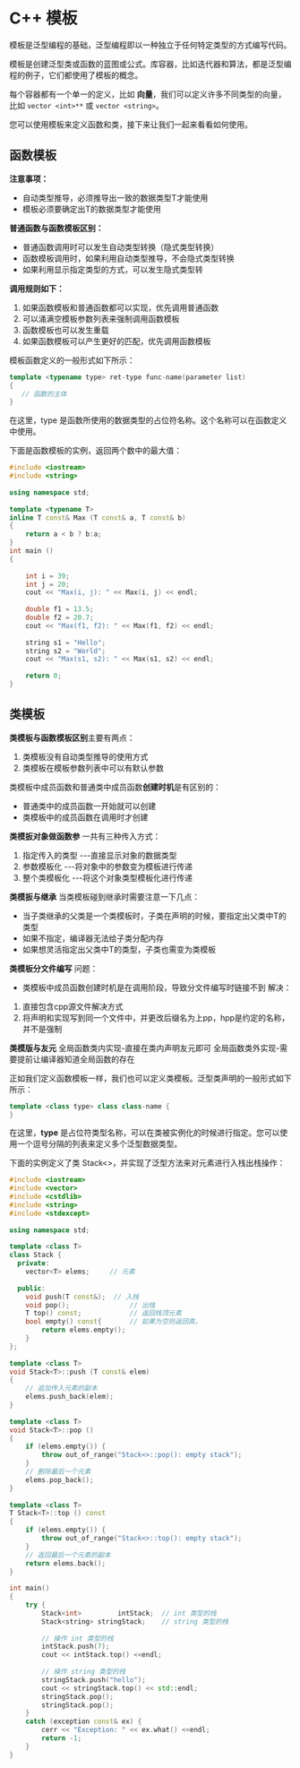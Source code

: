 # C++ 模板

模板是泛型编程的基础，泛型编程即以一种独立于任何特定类型的方式编写代码。

模板是创建泛型类或函数的蓝图或公式。库容器，比如迭代器和算法，都是泛型编程的例子，它们都使用了模板的概念。

每个容器都有一个单一的定义，比如 **向量**，我们可以定义许多不同类型的向量，比如 `vector <int>**` 或 `vector <string>`。

您可以使用模板来定义函数和类，接下来让我们一起来看看如何使用。

## 函数模板

**注意事项：**
- 自动类型推导，必须推导出一致的数据类型T才能使用
- 模板必须要确定出T的数据类型才能使用

**普通函数与函数模板区别：**
- 普通函数调用时可以发生自动类型转换（隐式类型转换）
- 函数模板调用时，如果利用自动类型推导，不会隐式类型转换
- 如果利用显示指定类型的方式，可以发生隐式类型转

**调用规则如下：**
1. 如果函数模板和普通函数都可以实现，优先调用普通函数
2. 可以涌满空模板参数列表来强制调用函数模板
3. 函数模板也可以发生重载
4. 如果函数模板可以产生更好的匹配，优先调用函数模板

模板函数定义的一般形式如下所示：
```cpp
template <typename type> ret-type func-name(parameter list)
{
   // 函数的主体
}
```
在这里，type 是函数所使用的数据类型的占位符名称。这个名称可以在函数定义中使用。

下面是函数模板的实例，返回两个数中的最大值：
```cpp
#include <iostream>
#include <string>
 
using namespace std;
 
template <typename T>
inline T const& Max (T const& a, T const& b) 
{ 
    return a < b ? b:a; 
} 
int main ()
{
 
    int i = 39;
    int j = 20;
    cout << "Max(i, j): " << Max(i, j) << endl; 
 
    double f1 = 13.5; 
    double f2 = 20.7; 
    cout << "Max(f1, f2): " << Max(f1, f2) << endl; 
 
    string s1 = "Hello"; 
    string s2 = "World"; 
    cout << "Max(s1, s2): " << Max(s1, s2) << endl; 
 
    return 0;
}
```
## 类模板

**类模板与函数模板区别**主要有两点：
1. 类模板没有自动类型推导的使用方式
2. 类模板在模板参数列表中可以有默认参数

类模板中成员函数和普通类中成员函数**创建时机**是有区别的：
- 普通类中的成员函数一开始就可以创建
- 类模板中的成员函数在调用时才创建

**类模扳对象做函数参**
一共有三种传入方式：
1. 指定传入的类型  ---直接显示对象的数据类型 
2. 参数模板化  ---将对象中的参数变为模板进行传递
3. 整个类模板化  ---将这个对象类型模板化进行传递

**类模扳与继承**
当类模板碰到继承时需要注意一下几点：
- 当子类继承的父类是一个类模板时，子类在声明的时候，要指定出父类中T的类型
- 如果不指定，编译器无法给子类分配内存
- 如果想灵活指定出父类中T的类型，子类也需变为类模板

**类模板分文件编写**
问题：
- 类模板中成员函数创建时机是在调用阶段，导致分文件编写时链接不到
解决：
1. 直接包含cpp源文件解决方式
2. 将声明和实现写到同一个文件中，并更改后缀名为上pp，hpp是约定的名称，并不是强制

**类模版与友元**
全局函数类内实现-直接在类内声明友元即可
全局函数类外实现-需要提前让编译器知道全局函数的存在

正如我们定义函数模板一样，我们也可以定义类模板。泛型类声明的一般形式如下所示：
```cpp
template <class type> class class-name {
}
```
在这里，**type** 是占位符类型名称，可以在类被实例化的时候进行指定。您可以使用一个逗号分隔的列表来定义多个泛型数据类型。

下面的实例定义了类 Stack<>，并实现了泛型方法来对元素进行入栈出栈操作：
```cpp
#include <iostream>
#include <vector>
#include <cstdlib>
#include <string>
#include <stdexcept>
 
using namespace std;
 
template <class T>
class Stack { 
  private: 
    vector<T> elems;     // 元素 
 
  public: 
    void push(T const&);  // 入栈
    void pop();               // 出栈
    T top() const;            // 返回栈顶元素
    bool empty() const{       // 如果为空则返回真。
        return elems.empty(); 
    } 
}; 
 
template <class T>
void Stack<T>::push (T const& elem) 
{ 
    // 追加传入元素的副本
    elems.push_back(elem);    
} 
 
template <class T>
void Stack<T>::pop () 
{ 
    if (elems.empty()) { 
        throw out_of_range("Stack<>::pop(): empty stack"); 
    }
    // 删除最后一个元素
    elems.pop_back();         
} 
 
template <class T>
T Stack<T>::top () const 
{ 
    if (elems.empty()) { 
        throw out_of_range("Stack<>::top(): empty stack"); 
    }
    // 返回最后一个元素的副本 
    return elems.back();      
} 
 
int main() 
{ 
    try { 
        Stack<int>         intStack;  // int 类型的栈 
        Stack<string> stringStack;    // string 类型的栈 
 
        // 操作 int 类型的栈 
        intStack.push(7); 
        cout << intStack.top() <<endl; 
 
        // 操作 string 类型的栈 
        stringStack.push("hello"); 
        cout << stringStack.top() << std::endl; 
        stringStack.pop(); 
        stringStack.pop(); 
    } 
    catch (exception const& ex) { 
        cerr << "Exception: " << ex.what() <<endl; 
        return -1;
    } 
}
```